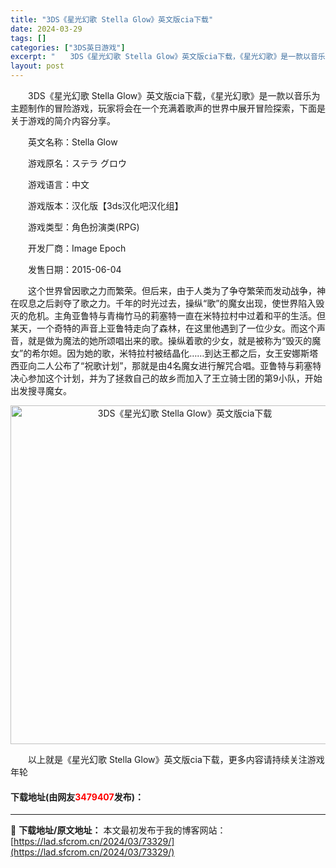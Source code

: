 ```yaml
---
title: "3DS《星光幻歌 Stella Glow》英文版cia下载"
date: 2024-03-29
tags: []
categories: ["3DS英日游戏"]
excerpt: "　　3DS《星光幻歌 Stella Glow》英文版cia下载，《星光幻歌》是一款以音乐为主题制作的冒险游戏，玩家将会在一个充满着歌声的世界中展开冒险探索，下面是关于游戏的简介内容分享。 　　英文名称：Stella Glow 　　游戏原名：ステラ グロウ 　　游戏语言：中文 　　游戏版本：汉化版【3&hellip;"
layout: post
---
```


 <p>　　3DS《星光幻歌 Stella Glow》英文版cia下载，《星光幻歌》是一款以音乐为主题制作的冒险游戏，玩家将会在一个充满着歌声的世界中展开冒险探索，下面是关于游戏的简介内容分享。</p> <p>　　英文名称：Stella Glow</p> <p>　　游戏原名：ステラ グロウ</p> <p>　　游戏语言：中文</p> <p>　　游戏版本：汉化版【3ds汉化吧汉化组】</p> <p>　　游戏类型：角色扮演类(RPG)</p> <p>　　开发厂商：Image Epoch</p> <p>　　发售日期：2015-06-04</p> <p>　　这个世界曾因歌之力而繁荣。但后来，由于人类为了争夺繁荣而发动战争，神在叹息之后剥夺了歌之力。千年的时光过去，操纵&ldquo;歌&rdquo;的魔女出现，使世界陷入毁灭的危机。主角亚鲁特与青梅竹马的莉塞特一直在米特拉村中过着和平的生活。但某天，一个奇特的声音上亚鲁特走向了森林，在这里他遇到了一位少女。而这个声音，就是做为魔法的她所颂唱出来的歌。操纵着歌的少女，就是被称为&ldquo;毁灭的魔女&rdquo;的希尔妲。因为她的歌，米特拉村被结晶化&hellip;&hellip;到达王都之后，女王安娜斯塔西亚向二人公布了&ldquo;祝歌计划&rdquo;，那就是由4名魔女进行解咒合唱。亚鲁特与莉塞特决心参加这个计划，并为了拯救自己的故乡而加入了王立骑士团的第9小队，开始出发搜寻魔女。</p> <p align="center"><img align="" border="0" src="https://lad.sfcrom.cn/wp-content/uploads/2024/03/20240329_660632a553a6d.jpg" width="542" alt="3DS《星光幻歌 Stella Glow》英文版cia下载" /></p> <p>　　以上就是《星光幻歌 Stella Glow》英文版cia下载，更多内容请持续关注游戏年轮</p> <p><h4>下载地址(由网友<font color="red">3479407</font>发布)：</h4></p> 

---
📖 **下载地址/原文地址：** 本文最初发布于我的博客网站：[https://lad.sfcrom.cn/2024/03/73329/](https://lad.sfcrom.cn/2024/03/73329/)
